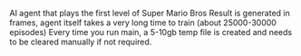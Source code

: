 AI agent that plays the first level of Super Mario Bros
Result is generated in frames, agent itself takes a very long time to train (about 25000-30000 episodes)
Every time you run main, a 5-10gb temp file is created and needs to be cleared manually if not required.
